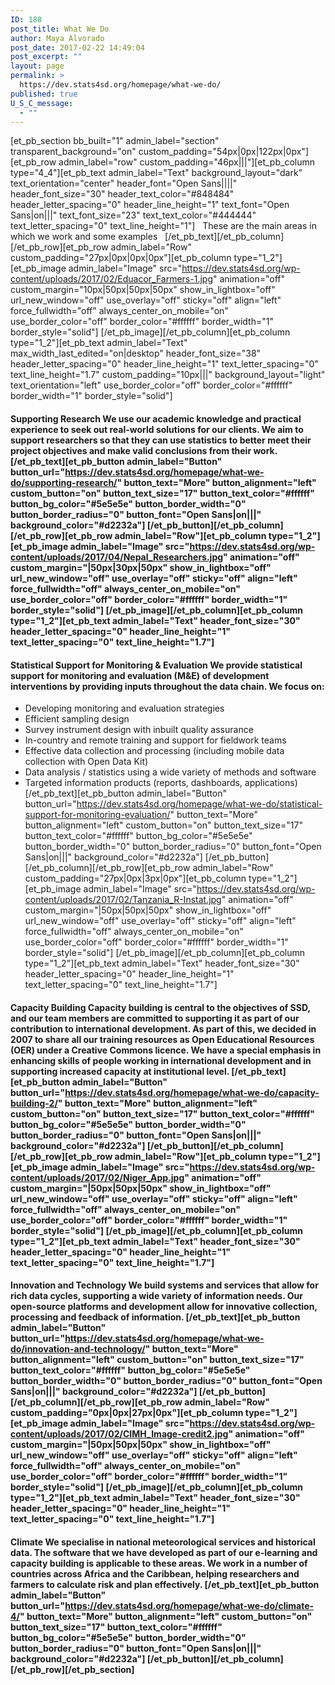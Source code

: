 ```yaml
---
ID: 188
post_title: What We Do
author: Maya Alvorado
post_date: 2017-02-22 14:49:04
post_excerpt: ""
layout: page
permalink: >
  https://dev.stats4sd.org/homepage/what-we-do/
published: true
U_S_C_message:
  - ""
---
```

[et_pb_section bb_built="1" admin_label="section" transparent_background="on" custom_padding="54px|0px|122px|0px"][et_pb_row admin_label="row" custom_padding="46px|||"][et_pb_column type="4_4"][et_pb_text admin_label="Text" background_layout="dark" text_orientation="center" header_font="Open Sans||||" header_font_size="30" header_text_color="#848484" header_letter_spacing="0" header_line_height="1" text_font="Open Sans|on|||" text_font_size="23" text_text_color="#444444" text_letter_spacing="0" text_line_height="1"]   These are the main areas in which we work and some examples   [/et_pb_text][/et_pb_column][/et_pb_row][et_pb_row admin_label="Row" custom_padding="27px|0px|0px|0px"][et_pb_column type="1_2"][et_pb_image admin_label="Image" src="https://dev.stats4sd.org/wp-content/uploads/2017/02/Eduacor_Farmers-1.jpg" animation="off" custom_margin="10px|50px|50px|50px" show_in_lightbox="off" url_new_window="off" use_overlay="off" sticky="off" align="left" force_fullwidth="off" always_center_on_mobile="on" use_border_color="off" border_color="#ffffff" border_width="1" border_style="solid"] [/et_pb_image][/et_pb_column][et_pb_column type="1_2"][et_pb_text admin_label="Text" max_width_last_edited="on|desktop" header_font_size="38" header_letter_spacing="0" header_line_height="1" text_letter_spacing="0" text_line_height="1.7" custom_padding="10px|||" background_layout="light" text_orientation="left" use_border_color="off" border_color="#ffffff" border_width="1" border_style="solid"] 
#### **Supporting Research** We use our academic knowledge and practical experience to seek out real-world solutions for our clients. We aim to support researchers so that they can use statistics to better meet their project objectives and make valid conclusions from their work. [/et_pb_text][et_pb_button admin_label="Button" button_url="https://dev.stats4sd.org/homepage/what-we-do/supporting-research/" button_text="More" button_alignment="left" custom_button="on" button_text_size="17" button_text_color="#ffffff" button_bg_color="#5e5e5e" button_border_width="0" button_border_radius="0" button_font="Open Sans|on|||" background_color="#d2232a"] [/et_pb_button][/et_pb_column][/et_pb_row][et_pb_row admin_label="Row"][et_pb_column type="1_2"][et_pb_image admin_label="Image" src="https://dev.stats4sd.org/wp-content/uploads/2017/04/Nepal_Researchers.jpg" animation="off" custom_margin="|50px|30px|50px" show_in_lightbox="off" url_new_window="off" use_overlay="off" sticky="off" align="left" force_fullwidth="off" always_center_on_mobile="on" use_border_color="off" border_color="#ffffff" border_width="1" border_style="solid"] [/et_pb_image][/et_pb_column][et_pb_column type="1_2"][et_pb_text admin_label="Text" header_font_size="30" header_letter_spacing="0" header_line_height="1" text_letter_spacing="0" text_line_height="1.7"] 

#### **Statistical Support for Monitoring & Evaluation** We provide statistical support for monitoring and evaluation (M&E) of development interventions by providing inputs throughout the data chain. We focus on: 

*   Developing monitoring and evaluation strategies
*   Efficient sampling design
*   Survey instrument design with inbuilt quality assurance
*   In-country and remote training and support for fieldwork teams
*   Effective data collection and processing (including mobile data collection with Open Data Kit)
*   Data analysis / statistics using a wide variety of methods and software
*   Targeted information products (reports, dashboards, applications) [/et_pb_text][et_pb_button admin_label="Button" button_url="https://dev.stats4sd.org/homepage/what-we-do/statistical-support-for-monitoring-evaluation/" button_text="More" button_alignment="left" custom_button="on" button_text_size="17" button_text_color="#ffffff" button_bg_color="#5e5e5e" button_border_width="0" button_border_radius="0" button_font="Open Sans|on|||" background_color="#d2232a"] [/et_pb_button][/et_pb_column][/et_pb_row][et_pb_row admin_label="Row" custom_padding="27px|0px|3px|0px"][et_pb_column type="1_2"][et_pb_image admin_label="Image" src="https://dev.stats4sd.org/wp-content/uploads/2017/02/Tanzania_R-Instat.jpg" animation="off" custom_margin="|50px|50px|50px" show_in_lightbox="off" url_new_window="off" use_overlay="off" sticky="off" align="left" force_fullwidth="off" always_center_on_mobile="on" use_border_color="off" border_color="#ffffff" border_width="1" border_style="solid"] [/et_pb_image][/et_pb_column][et_pb_column type="1_2"][et_pb_text admin_label="Text" header_font_size="30" header_letter_spacing="0" header_line_height="1" text_letter_spacing="0" text_line_height="1.7"] 

#### 

#### **Capacity Building** Capacity building is central to the objectives of SSD, and our team members are committed to supporting it as part of our contribution to international development. As part of this, we decided in 2007 to share all our training resources as Open Educational Resources (OER) under a Creative Commons licence. We have a special emphasis in enhancing skills of people working in international development and in supporting increased capacity at institutional level. [/et_pb_text][et_pb_button admin_label="Button" button_url="https://dev.stats4sd.org/homepage/what-we-do/capacity-building-2/" button_text="More" button_alignment="left" custom_button="on" button_text_size="17" button_text_color="#ffffff" button_bg_color="#5e5e5e" button_border_width="0" button_border_radius="0" button_font="Open Sans|on|||" background_color="#d2232a"] [/et_pb_button][/et_pb_column][/et_pb_row][et_pb_row admin_label="Row"][et_pb_column type="1_2"][et_pb_image admin_label="Image" src="https://dev.stats4sd.org/wp-content/uploads/2017/02/Niger_App.jpg" animation="off" custom_margin="|50px|50px|50px" show_in_lightbox="off" url_new_window="off" use_overlay="off" sticky="off" align="left" force_fullwidth="off" always_center_on_mobile="on" use_border_color="off" border_color="#ffffff" border_width="1" border_style="solid"] [/et_pb_image][/et_pb_column][et_pb_column type="1_2"][et_pb_text admin_label="Text" header_font_size="30" header_letter_spacing="0" header_line_height="1" text_letter_spacing="0" text_line_height="1.7"] 

#### **Innovation and Technology** We build systems and services that allow for rich data cycles, supporting a wide variety of information needs. Our open-source platforms and development allow for innovative collection, processing and feedback of information. [/et_pb_text][et_pb_button admin_label="Button" button_url="https://dev.stats4sd.org/homepage/what-we-do/innovation-and-technology/" button_text="More" button_alignment="left" custom_button="on" button_text_size="17" button_text_color="#ffffff" button_bg_color="#5e5e5e" button_border_width="0" button_border_radius="0" button_font="Open Sans|on|||" background_color="#d2232a"] [/et_pb_button][/et_pb_column][/et_pb_row][et_pb_row admin_label="Row" custom_padding="0px|0px|27px|0px"][et_pb_column type="1_2"][et_pb_image admin_label="Image" src="https://dev.stats4sd.org/wp-content/uploads/2017/02/CIMH_Image-credit2.jpg" animation="off" custom_margin="|50px|50px|50px" show_in_lightbox="off" url_new_window="off" use_overlay="off" sticky="off" align="left" force_fullwidth="off" always_center_on_mobile="on" use_border_color="off" border_color="#ffffff" border_width="1" border_style="solid"] [/et_pb_image][/et_pb_column][et_pb_column type="1_2"][et_pb_text admin_label="Text" header_font_size="30" header_letter_spacing="0" header_line_height="1" text_letter_spacing="0" text_line_height="1.7"] 

#### **Climate** We specialise in national meteorological services and historical data. The software that we have developed as part of our e-learning and capacity building is applicable to these areas. We work in a number of countries across Africa and the Caribbean, helping researchers and farmers to calculate risk and plan effectively. [/et_pb_text][et_pb_button admin_label="Button" button_url="https://dev.stats4sd.org/homepage/what-we-do/climate-4/" button_text="More" button_alignment="left" custom_button="on" button_text_size="17" button_text_color="#ffffff" button_bg_color="#5e5e5e" button_border_width="0" button_border_radius="0" button_font="Open Sans|on|||" background_color="#d2232a"] [/et_pb_button][/et_pb_column][/et_pb_row][/et_pb_section]